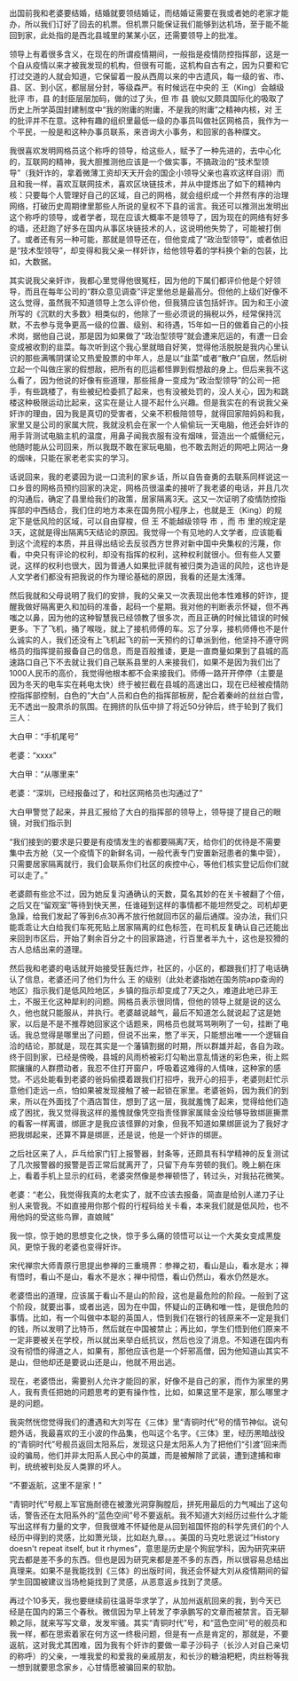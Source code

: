 出国前我和老婆要结婚，结婚就要领结婚证，而结婚证需要在我或者她的老家才能办，所以我们订好了回去的机票。但机票只能保证我们能够到达机场，至于能不能回到家，此处指的是西北县城里的某某小区，还需要领导上的批准。

领导上有着很多含义，在现在的所谓疫情期间，一般指是疫情防控指挥部，这是一个自从疫情以来才被我发现的机构，但很有可能，这机构自古有之，因为只要和它打过交道的人就会知道，它保留着一股从西周以来的中古遗风，每一级的省、市、县、区、到小区，都层层分封，等级森严。有时候远在中央的 王（King）会越级批评 市，县 的封臣层层加码，做的过了头，但 市 县 貌似又颇具国际化的吸取了历史上所学英国封建制度中“我的附庸的附庸，不是我的附庸”之精神内核，对 王 的批评并不在意。这种有趣的组织里最低一级的办事员叫做社区网格员，我作为一个平民，一般是和这种办事员联系，来咨询大小事务，和回家的各种牒文。

我很喜欢发明网格员这个称呼的领导，给这些人，赋予了一种先进的，去中心化的，互联网的精神，我大胆推测他应该是一个做实事，不搞政治的“技术型领导”（我奸诈的，拿着微薄工资却天天开会的国企小领导父亲也喜欢这样自诩）而且和我一样，喜欢互联网技术，喜欢区块链技术，并从中提炼出了如下的精神内核：只要每个人管理好自己的区域，自己的网格，就会组织成一个井然有序的治理网络，打破历史周期律里那些人所说的皇权不下县的谣言。我还可以推测出发明出这个称呼的领导，或者学者，现在应该大概率不是领导了，因为现在的网络有好多的墙，还赶跑了好多在国内从事区块链技术的人，这说明他失势了，可能被打倒了。或者还有另一种可能，那就是领导还在，但他变成了“政治型领导”，或者依旧是“技术型领导”，却变得和我父亲一样奸诈，给他领导着的学科换个新的包装，比如，大数据。

其实说我父亲奸诈，我都心里觉得他很冤枉，因为他的下属们都评价他是个好领导，而且在每年公司的“群众意见调查”评定里他总是最高分。但他的上级们好像不这么觉得，虽然我不知道领导上怎么评价他，但我猜应该包括奸诈。因为和王小波所写的《沉默的大多数》相类似的，他除了一些必须说的捐税以外，经常保持沉默，不去参与竞争更高一级的位置、级别、和待遇，15年如一日的做着自己的小技术岗，据他自己说，那是因为如果做了“政治型领导”就会遭来厄运的，有遭一日会变成被收割的韭菜。每次听到这个我心里就暗自好笑，觉得他活脱脱是我内心里认识的那些满嘴阴谋论又热爱股票的中年人，总是以“韭菜”或者“散户”自居，然后树立起一个叫做庄家的假想敌，把所有的厄运都怪罪到假想敌的身上。但后来我不这么看了，因为他说的好像有些道理，那些摇身一变成为“政治型领导”的公司一把手，有些跳楼了，有些被纪检委抓了起来，也有没被处罚的，没人关心，因为和跳楼这种极限运动比起来，这实在是让人提不起什么兴趣。但是我实在的有说我父亲奸诈的理由，因为我是真切的受害者，父亲不积极陪领导，就得回家陪妈妈和我，家里又是公司的家属大院，我就没机会在家一个人偷偷玩一天电脑，他还会奸诈的用手背测试电脑主机的温度，用鼻子闻我衣服有没有烟味，营造出一个威慑纪元，他随时能从公司回来，所以我既不敢在家玩电脑，也不敢去附近的网吧上网沾一身的烟味，只能在家老老实实的学习。

话说回来，我的老婆因为说一口流利的家乡话，所以自告奋勇的去联系同样说这一口乡音的网格员预约回家的决定，网格员很温柔的接听了我老婆的电话，并且几次的沟通后，确定了县里给我们的政策，居家隔离3天。这又一次证明了疫情防控指挥部的中西结合，我们住的地方本来在国务院小程序上，也就是王（King）的规定下是低风险的区域，可以自由穿梭，但 王 不能越级领导 市 ，而 市 里的规定是3天，这就是得出隔离5天结论的原因。我觉得一个有见地的人文学者，应该能看到这个流程的本质，并且得出结论去反驳西方世界对新中国中央集权的污蔑，你看，中央只有评论的权利，却没有指挥的权利，这种权利就很小。但有些人又要说，这样的权利也很大，因为普通人如果批评就有被归类为造谣的风险，这也许是人文学者们都没有把我说的作为理论基础的原因，我看的还是太浅薄。

然后我就和父母说明了我们的安排，我的父亲又一次表现出他本性难移的奸诈，提醒我做好隔离更久和加码的准备，起码一个星期。我对他的判断表示怀疑，但不再嗤之以鼻，因为他的这种智慧我已经领教了很多次，而且正确的时候比错误的时候更多。下了飞机，捅了喉咙，就上了接机师傅的车。忘了分享，接机师傅也不是什么诚实的人，我们还没有上飞机起飞的前一天预约的订单派到他，他坚持不遵守网格员的指挥提前报备自己的信息，而是百般推诿，更是一直商量如果到了县城的高速路口自己下不去就让我们自己联系县里的人来接我们，如果不是因为我们出了1000人民币的高价，我觉得他根本都不会来接我们。师傅一路开开停停（主要是因为冬天的电车实在耗电太快）终于被拦截在县城的高速出口，现在已经被疫情防控指挥部控制，白色的“大白”人员和白色的指挥部板房，配合着秦岭的丝丝白雪，无不透出一股肃杀的氛围。在拥挤的队伍中排了将近50分钟后，终于轮到了我们三人：

大白甲：“手机尾号”

老婆：“xxxx”

大白甲：“从哪里来”

老婆：“深圳，已经报备过了，和社区网格员也沟通过了”

大白甲警觉了起来，并且汇报给了大白的指挥部的领导上，领导提了提自己的眼镜，对我们指示到

“我们接到的要求是只要是有疫情发生的省都要隔离7天，给你们的优待是不需要集中去方舱（又一个疫情下的新鲜名词，一般代表专门安置新冠患者的集中营），只需要居家隔离就行，我们会联系你们社区的疾控中心，等他们核实登记后你们就可以走了。”

老婆颇有些忿不过，因为她反复沟通确认的天数，莫名其妙的在关卡被翻了个倍，之后又在“留观室”等待到快天黑，任谁碰到这样的事情都不能坦然受之。司机却更急躁，给我们发起了等到6点30再不放行他就回市区的最后通牒。没办法，我们只能乖乖让大白给我们车死死贴上居家隔离的红色标签，在司机反复确认自己还能出来回到市区后，开始了剩余百分之十的回家路途，行百里者半九十，这也是狡猾的古人总结出来的道理。

然后我和老婆的电话就开始接受狂轰烂炸，社区的，小区的，都跟我们打了电话确认了信息，老婆还问了他们为什么 王 的级别（此处老婆指她在国务院app查询的地区）指示我们是低风险地区，乡镇的指示却变成了7天之久，难道此地已非王土，不服王化这种犀利的问题。网格员表示很同情，但他的领导上就是说的这么久，他也就只能服从，并执行。老婆越说越气，最后不知道怎么就说起了这是她家，以后是不是不推荐她回家这个话题来，网格员也就骂骂咧咧了一句，挂断了电话。我总觉得是哪里出了问题，但说不出来，憋了半天，只能想出唯一一个逻辑自洽的结论，那就是，现在其实是一个藩镇割据的时期，所以群雄并起，各自为政。终于回到家，已经是傍晚，县城的风雨桥被彩灯勾勒出意乱情迷的彩色来，街上熙熙攘攘的人群攒动者，我忍不住打开窗户，呼吸着这难得的人情味，这种家的感觉。不远处能看到老婆的爸妈偷摸着跟我们打招呼，我开心的招手，老婆则赶忙示意他们走远一点，怕如果被发现接触了被一起锁在家里。老婆爸妈，因为我们的到来，所以在外面找了个酒店暂住，想到了这一层，我就羞愧了起来，觉得给他们造成了困扰，我又觉得我这样的羞愧就像凭空指责怪罪家属赎金没给够导致绑匪撕票的看客一样离谱，绑匪才是我应该怪罪的对象，但我不知道如果绑匪说为了我好才把我绑起来，还算不算是绑匪，还是说，他是一个奸诈的绑匪。

之后社区来了人，乒乓给家门钉上报警器，封条等，还颇具有科学精神的反复测试了几次报警器的报警是否正常后就离开了，只留下舟车劳顿的我们。晚上躺在床上，看着手机上显示的红码，老婆突然像是参禅顿悟了，转过头，对我拈花微笑。

老婆：“老公，我觉得我真的太老实了，就不应该去报备，简直是给别人递刀子让别人来管我。不如直接用你那个假的行程码给关卡看，本来我们就是低风险，也不用他妈的受这些鸟罪，直娘贼”

我一惊，惊于她的思想变化之快，惊于多么痛的领悟可以让一个大美女变成黑旋风，更惊于我的老婆也变得奸诈。

宋代禅宗大师青原行思提出参禅的三重境界：参禅之初，看山是山，看水是水；禅有悟时，看山不是山，看水不是水；禅中彻悟，看山仍然山，看水仍然是水。

老婆悟出的道理，应该属于看山不是山的阶段，这也是最危险的阶段。一般到了这个阶段，就要出事，或者出逃，因为在中国，怀疑山的正确和唯一性，是很危险的事情。比如，有一个叫做中本聪的英国人，悟到我们在银行的钱原来不一定是我们的钱，所以发明了比特币，然后就在中国被禁止；再比如，学生们悟到他们原来不一定非要被关在学校，所以就出来举白纸抗议，然后也没了消息。不知道在国内有没有彻悟的得道之人，如果有，那他应该也是一个奸邪高僧，因为他知道山其实不是山，但他却还是要说山还是山，他就不用出逃。

现在，老婆悟出，需要别人允许才能回的家，好像不是自己的家，而作为家里的男人，我有责任把她的问题思考的更有操作性，比如，如果这里不是家，那么哪里才是的问题。

我突然恍惚觉得我们的遭遇和大刘写在《三体》里“青铜时代”号的情节神似。说句题外话，我最喜欢的王小波的作品集，也叫这个名字。《三体》里，经历黑暗战役的“青铜时代”号舰员返回太阳系后，发现这只是太阳系人为了把他们“引渡”回来而设的骗局，他们并非太阳系人民心中的英雄，而是被解除了武装，遭到逮捕和审判，统统被判处反人类罪的坏人。

“不要返航，这里不是家！”

“青铜时代”号舰上军官施耐德在被激光洞穿胸膛后，拼死用最后的力气喊出了这句话，警告还在太阳系外的“蓝色空间”号不要返航。我不知道大刘经历过些什么才能写出这样有力量的文字，但我很难不怀疑他是从回到祖国怀抱的科学先贤们的个人经历中得到的灵感，比如萧光琰，比如赵九章。。。美国的马克吐恩说过“History doesn't repeat itself, but it rhymes”，意思是历史是个狗屁学科，因为研究来研究去都是差不多的东西。但也是因为研究来都是差不多的东西，所以很容易总结出真理来。如果不是我能找到《三体》的出版时间，我还会怀疑大刘从疫情期间的留学生回国被建议当场枪毙找到了灵感，从恶意返乡找到了灵感。

再过个10多天，我也要继续前往温哥华求学了，从加州返航回来的我，到今天已经是在国内的第三个春秋。微信因为早上转发了李承鹏写的文章而被禁言。百无聊赖之际，就来写写文章，发发牢骚。其实“青铜时代”号，和“蓝色空间”号的舰员和我一样，都在思索着家在何方这一终极问题，但是有一点是肯定的，那就是，不要返航，这对我尤其困难，因为我有个奸诈的要做一辈子沙码子（长沙人对自己亲切的称呼）的父亲，一堆我爱的和爱我的亲戚朋友，和长沙的糖油粑粑，肉丝粉等我一想到就要思念家乡，心甘情愿被骗回来的软肋。



























